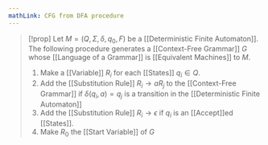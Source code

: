 ```yaml
---
mathLink: CFG from DFA procedure
---
```

>[!prop]
>Let $M=(Q,\Sigma,\delta,q_{0},F)$ be a [[Deterministic Finite Automaton]]. The following procedure generates a [[Context-Free Grammar]] $G$ whose [[Language of a Grammar]] is [[Equivalent Machines]] to $M$. 
>1. Make a [[Variable]] $R_{i}$ for each [[States]] $q_{i}\in Q$.
>2. Add the [[Substitution Rule]] $R_{i}\rightarrow a R_{j}$ to the [[Context-Free Grammar]] if $\delta(q_{i},a)=q_{j}$ is a transition in the [[Deterministic Finite Automaton]]
>3. Add the [[Substitution Rule]] $R_{i}\rightarrow \epsilon$ if $q_i$ is an [[Accept]]ed [[States]]. 
>4. Make $R_0$ the [[Start Variable]] of $G$
